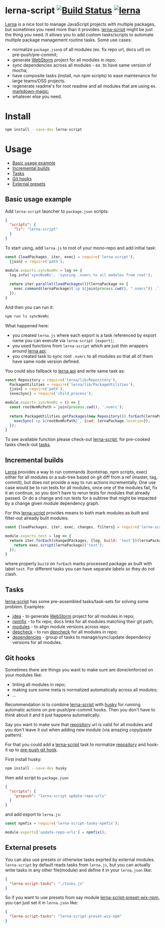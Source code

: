 # lerna-script [![Build Status](https://img.shields.io/travis/wix/lerna-script/master.svg?label=build%20status)](https://travis-ci.org/wix/lerna-script) [![lerna](https://img.shields.io/badge/maintained%20with-lerna-cc00ff.svg)](https://lernajs.io/)

[Lerna](https://lernajs.io/) is a nice tool to manage JavaScript projects with multiple packages, but sometimes you need 
more than it provides. [lerna-script](https://www.npmjs.com/package/lerna-script) might be just the thing you need. It allows 
you to add custom tasks/scripts to automate multiple package management routine tasks. Some use cases:
 - normalize `package.json`s of all modules (ex. fix repo url, docs url) on pre-push/pre-commit;
 - generate [WebStorm](https://www.jetbrains.com/webstorm/) project for all modules in repo;
 - sync dependencies across all modules - ex. to have same version of mocha;
 - have composite tasks (install, run npm scripts) to ease maintenance for large teams/OSS projects.
 - regenerate readme's for root readme and all modules that are using ex. [markdown-magic](https://github.com/DavidWells/markdown-magic);
 - whatever else you need.
 
 # Install 
 
 ```bash
npm install --save-dev lerna-script
```

# Usage
  - [Basic usage example](#basic-usage-example)
  - [Incremental builds](#incremental-builds)
  - [Tasks](#tasks)
  - [Git hooks](#git-hooks)
  - [External presets](#external-presets)  

## Basic usage example

Add `lerna-script` launcher to `package.json` scripts:

```json
{
  "scripts": {
    "ls": "lerna-script"
  }
}
```

To start using, add `lerna.js` to root of your mono-repo and add initial task:

```js
const {loadPackages, iter, exec} = require('lerna-script'),
  {join} = require('path');

module.exports.syncNvmRc = log => {
  log.info('syncNvmRc', 'syncing .nvmrc to all modules from root');
  
  return iter.parallel(loadPackages())(lernaPackage => {
    exec.command(lernaPackage)(`cp ${join(process.cwd(), ".nvmrc")} .`);
  });
}
```

And then you can run it:

```bash
npm run ls syncNvmRc
```

What happened here:
 - you created `lerna.js` where each export is a task referenced by export name you can execute via `lerna-script [export]`;
 - you used functions from `lerna-script` which are just thin wrappers around [lerna api](https://github.com/lerna/lerna/tree/master/src);
 - you created task to sync root `.nvmrc` to all modules so that all of them have same node version defined.

You could also fallback to [lerna api](https://github.com/lerna/lerna/tree/master/src) and write same task as:

```js
const Repository = require('lerna/lib/Repository'),
  PackageUtilities = require('lerna/lib/PackageUtilities'),
  {join} = require('path'),
  {execSync} = require('child_process');

module.exports.syncNvmRc = () => {
  const rootNvmRcPath = join(process.cwd(), '.nvmrc');
  
  return PackageUtilities.getPackages(new Repository()).forEach(lernaPackage => {
    execSync(`cp ${rootNvmRcPath}`, {cwd: lernaPackage.location});
  });
}
```

To see available function please check-out [lerna-script](./lerna-script), for pre-cooked tasks check-out [tasks](./tasks).

## Incremental builds

[Lerna](https://lernajs.io/) provides a way to run commands (bootstrap, npm scripts, exec) either for all modules or a sub-tree based on git 
diff from a ref (master, tag, commit), but does not provide a way to run actions incrementally. One use case would be to
run tests for all modules, once one of the modules fail, fix it an continue, so you don't have to rerun tests for modules
that already passed. Or do a change and run tests for a subtree that might be impacted by a change given module dependency
graph.

For this [lerna-script](./lerna-script) provides means to both mark modules as built and filter-out already built modules:

```js
const {loadPackages, iter, exec, changes, filters} = require('lerna-script');

module.exports.test = log => {
  return iter.forEach(changedPackages, {log, build: 'test'})(lernaPackage => { 
    return exec.script(lernaPackage)('test');
  });
}
```

where property `build` on `forEach` marks processed package as built with label `test`. For different tasks you can have separate labels so they do not clash.

## Tasks

[lerna-script](.) has some pre-assembled tasks/task-sets for solving some problem. Examples:
 - [idea](./tasks/idea) - to generate [WebStorm](https://www.jetbrains.com/webstorm/) project for all modules in repo;
 - [npmfix](./tasks/npmfix) - to fix repo, docs links for all modules matching their git path;
 - [modules](./tasks/modules) - to align module versions across repo;
 - [depcheck](./tasks/depcheck) - to run [depcheck](https://github.com/depcheck/depcheck) for all modules in repo;
 - [dependencies](./tasks/dependencies) - group of tasks to manage/sync/update dependency versions for all modules.

## Git hooks

Sometimes there are things you want to make sure are done/enforced on your modules like:
 - linting all modules in repo;
 - making sure some meta is normalized automatically across all modules;
 - ...

Recommendation is to combine [lerna-script](https://www.npmjs.com/package/lerna-script) with [husky](https://www.npmjs.com/package/husky) for running automatic actions on pre-push/pre-commit hooks. Then you don't have to think about it and it just happens automatically.

Say you want to make sure that [repository](https://docs.npmjs.com/files/package.json#repository) url is valid for all modules and you don't leave it out when adding new module (via amazing copy/paste pattern).

For that you could add a [lerna-script](https://www.npmjs.com/package/lerna-script) task to normalize [repository](https://docs.npmjs.com/files/package.json#repository) and hook-it up to [pre-push git hook](https://git-scm.com/book/gr/v2/Customizing-Git-Git-Hooks).

First install husky:

```bash
npm install --save-dev husky
```

then add script to `package.json`

```json
{
  "scripts": {
    "prepush": "lerna-script update-repo-urls"
  }
}
```

and add export to `lerna.js`:

```js
const npmfix = require('lerna-script-tasks-npmfix');

module.exports['update-repo-urls'] = npmfix();
```

## External presets

You can also use presets or otherwise tasks exprted by external modules. `lerna-script` by default reads tasks from `lerna.js`,
but you can actually write tasks in any other file(module) and define it in your `lerna.json` like:

```json
{
  "lerna-script-tasks": "./tasks.js"
}
``` 

So if you want to use presets from say module [lerna-script-preset-wix-npm](presets/wix-npm), you can just set it in `lerna.json` like:

```json
{
  "lerna-script-tasks": "lerna-script-preset-wix-npm"
}
``` 

